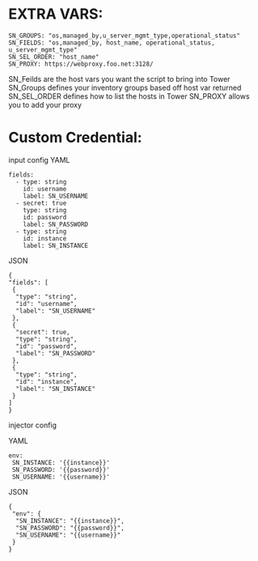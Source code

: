 
# EXTRA VARS:
```
SN_GROUPS: "os,managed_by,u_server_mgmt_type,operational_status"
SN_FIELDS: "os,managed_by, host_name, operational_status, u_server_mgmt_type"
SN_SEL_ORDER: "host_name"
SN_PROXY: https://webproxy.foo.net:3128/
```

 SN_Feilds are the host vars you want the script to bring into Tower
 SN_Groups defines your inventory groups based off host var returned
 SN_SEL_ORDER defines how to list the hosts in Tower
 SN_PROXY allows you to add your proxy



# Custom Credential:


input config
YAML
```
fields:
  - type: string
    id: username
    label: SN_USERNAME
  - secret: true
    type: string
    id: password
    label: SN_PASSWORD
  - type: string
    id: instance
    label: SN_INSTANCE
 ```
 JSON
 ```
 {
 "fields": [
  {
   "type": "string",
   "id": "username",
   "label": "SN_USERNAME"
  },
  {
   "secret": true,
   "type": "string",
   "id": "password",
   "label": "SN_PASSWORD"
  },
  {
   "type": "string",
   "id": "instance",
   "label": "SN_INSTANCE"
  }
 ]
}
```


 
 injector config
 
 YAML
 ```
 env:
  SN_INSTANCE: '{{instance}}'
  SN_PASSWORD: '{{password}}'
  SN_USERNAME: '{{username}}'
```
JSON
```
{
 "env": {
  "SN_INSTANCE": "{{instance}}",
  "SN_PASSWORD": "{{password}}",
  "SN_USERNAME": "{{username}}"
 }
}
```

